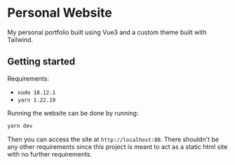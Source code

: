 # Personal Website
My personal portfolio built using Vue3 and a custom theme built with Tailwind.

## Getting started
Requirements:

* `node 18.12.1`
* `yarn 1.22.19`

Running the website can be done by running:

```bash
yarn dev
```

Then you can access the site at `http://localhost:80`. There shouldn't be any other requirements since this project is meant to act as a static html site with no further requirements.
